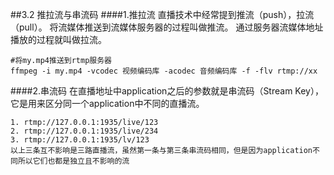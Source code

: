 ##3.2 推拉流与串流码
####1.推拉流
直播技术中经常提到推流（push），拉流（pull）。
将流媒体推送到流媒体服务器的过程叫做推流。
通过服务器流媒体地址播放的过程就叫做拉流。
```
#将my.mp4推送到rtmp服务器
ffmpeg -i my.mp4 -vcodec 视频编码库 -acodec 音频编码库 -f -flv rtmp://xx
```
####2.串流码 
在直播地址中application之后的参数就是串流码（Stream Key），它是用来区分同一个application中不同的直播流。
```
1. rtmp://127.0.0.1:1935/live/123
2. rtmp://127.0.0.1:1935/live/234
3. rtmp://127.0.0.1:1935/lv/123
以上三条互不影响是三路直播流，虽然第一条与第三条串流码相同，但是因为application不同所以它们也都是独立且不影响的流
```